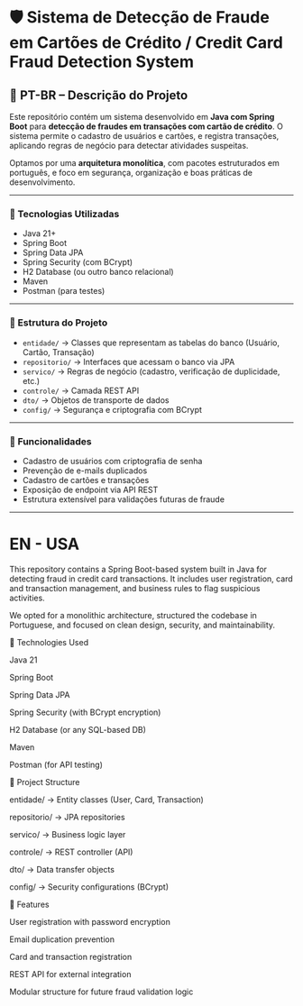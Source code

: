 # 🛡️ Sistema de Detecção de Fraude em Cartões de Crédito / Credit Card Fraud Detection System

## 📌 PT-BR – Descrição do Projeto

Este repositório contém um sistema desenvolvido em **Java com Spring Boot** para **detecção de fraudes em transações com cartão de crédito**. O sistema permite o cadastro de usuários e cartões, e registra transações, aplicando regras de negócio para detectar atividades suspeitas.

Optamos por uma **arquitetura monolítica**, com pacotes estruturados em português, e foco em segurança, organização e boas práticas de desenvolvimento.

---

### 🚀 Tecnologias Utilizadas
- Java 21+
- Spring Boot
- Spring Data JPA
- Spring Security (com BCrypt)
- H2 Database (ou outro banco relacional)
- Maven
- Postman (para testes)

---

### 🧱 Estrutura do Projeto
- `entidade/` → Classes que representam as tabelas do banco (Usuário, Cartão, Transação)
- `repositorio/` → Interfaces que acessam o banco via JPA
- `servico/` → Regras de negócio (cadastro, verificação de duplicidade, etc.)
- `controle/` → Camada REST API
- `dto/` → Objetos de transporte de dados
- `config/` → Segurança e criptografia com BCrypt

---

### 🔐 Funcionalidades
- Cadastro de usuários com criptografia de senha
- Prevenção de e-mails duplicados
- Cadastro de cartões e transações
- Exposição de endpoint via API REST
- Estrutura extensível para validações futuras de fraude

------------------------------------------------------------------------------------------------------------------------

# EN - USA
This repository contains a Spring Boot-based system built in Java for detecting fraud in credit card transactions. It includes user registration, card and transaction management, and business rules to flag suspicious activities.

We opted for a monolithic architecture, structured the codebase in Portuguese, and focused on clean design, security, and maintainability.

🚀 Technologies Used

Java 21

Spring Boot

Spring Data JPA

Spring Security (with BCrypt encryption)

H2 Database (or any SQL-based DB)

Maven

Postman (for API testing)

🧱 Project Structure

entidade/ → Entity classes (User, Card, Transaction)

repositorio/ → JPA repositories

servico/ → Business logic layer

controle/ → REST controller (API)

dto/ → Data transfer objects

config/ → Security configurations (BCrypt)

🔐 Features

User registration with password encryption

Email duplication prevention

Card and transaction registration

REST API for external integration

Modular structure for future fraud validation logic
